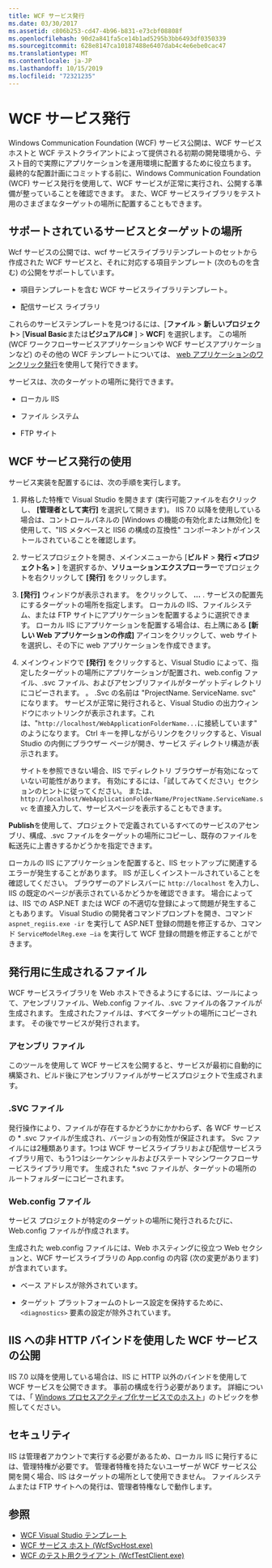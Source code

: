 ```yaml
---
title: WCF サービス発行
ms.date: 03/30/2017
ms.assetid: c806b253-cd47-4b96-b831-e73cbf08808f
ms.openlocfilehash: 90d2a841fa5ce14b1ad5295b3bb6493df0350339
ms.sourcegitcommit: 628e8147ca10187488e6407dab4c4e6ebe0cac47
ms.translationtype: MT
ms.contentlocale: ja-JP
ms.lasthandoff: 10/15/2019
ms.locfileid: "72321235"
---
```

# <a name="wcf-service-publishing"></a>WCF サービス発行

Windows Communication Foundation (WCF) サービス公開は、WCF サービスホストと WCF テストクライアントによって提供される初期の開発環境から、テスト目的で実際にアプリケーションを運用環境に配置するために役立ちます。 最終的な配置計画にコミットする前に、Windows Communication Foundation (WCF) サービス発行を使用して、WCF サービスが正常に実行され、公開する準備が整っていることを確認できます。 また、WCF サービスライブラリをテスト用のさまざまなターゲットの場所に配置することもできます。

## <a name="supported-services-and-target-locations"></a>サポートされているサービスとターゲットの場所

Wcf サービスの公開では、wcf サービスライブラリテンプレートのセットから作成された WCF サービスと、それに対応する項目テンプレート (次のものを含む) の公開をサポートしています。

- 項目テンプレートを含む WCF サービスライブラリテンプレート。

- 配信サービス ライブラリ

これらのサービステンプレートを見つけるには、[**ファイル** > **新しいプロジェクト**> [**Visual Basic**または**ビジュアルC#** ] > **WCF**] を選択します。 この場所 (WCF ワークフローサービスアプリケーションや WCF サービスアプリケーションなど) のその他の WCF テンプレートについては、 [web アプリケーションのワンクリック発行](https://docs.microsoft.com/previous-versions/aspnet/dd465337(v=vs.110))を使用して発行できます。

サービスは、次のターゲットの場所に発行できます。

- ローカル IIS

- ファイル システム

- FTP サイト

## <a name="using-wcf-service-publishing"></a>WCF サービス発行の使用

サービス実装を配置するには、次の手順を実行します。

1. 昇格した特権で Visual Studio を開きます (実行可能ファイルを右クリックし、 **[管理者として実行]** を選択して開きます)。  IIS 7.0 以降を使用している場合は、コントロールパネルの [Windows の機能の有効化または無効化] を使用して、"IIS メタベースと IIS6 の構成の互換性" コンポーネントがインストールされていることを確認します。

2. サービスプロジェクトを開き、メインメニューから [**ビルド** > **発行 \<プロジェクト名 >** ] を選択するか、**ソリューションエクスプローラー**でプロジェクトを右クリックして **[発行]** をクリックします。

3. **[発行]** ウィンドウが表示されます。 をクリックして、 **...** . サービスの配置先にするターゲットの場所を指定します。 ローカルの IIS、ファイルシステム、または FTP サイトにアプリケーションを配置するように選択できます。 ローカル IIS にアプリケーションを配置する場合は、右上隅にある **[新しい Web アプリケーションの作成]** アイコンをクリックして、web サイトを選択し、その下に web アプリケーションを作成できます。

4. メインウィンドウで **[発行]** をクリックすると、Visual Studio によって、指定したターゲットの場所にアプリケーションが配置され、web.config ファイル、.svc ファイル、およびアセンブリファイルがターゲットディレクトリにコピーされます。 。 .Svc の名前は "ProjectName. ServiceName. svc" になります。 サービスが正常に発行されると、Visual Studio の出力ウィンドウにホットリンクが表示されます。これは、"`http://localhost/WebApplicationFolderName...`に接続しています" のようになります。 Ctrl キーを押しながらリンクをクリックすると、Visual Studio の内側にブラウザー ページが開き、サービス ディレクトリ構造が表示されます。

     サイトを参照できない場合、IIS でディレクトリ ブラウザーが有効になっていない可能性があります。 有効にするには、「試してみてください」セクションのヒントに従ってください。 または、`http://localhost/WebApplicationFolderName/ProjectName.ServiceName.svc` を直接入力して、サービスページを表示することもできます。

**Publish**を使用して、プロジェクトで定義されているすべてのサービスのアセンブリ、構成、.svc ファイルをターゲットの場所にコピーし、既存のファイルを転送先に上書きするかどうかを指定できます。

ローカルの IIS にアプリケーションを配置すると、IIS セットアップに関連するエラーが発生することがあります。 IIS が正しくインストールされていることを確認してください。 ブラウザーのアドレスバーに `http://localhost` を入力し、IIS の既定のページが表示されているかどうかを確認できます。 場合によっては、IIS での ASP.NET または WCF の不適切な登録によって問題が発生することもあります。 Visual Studio の開発者コマンドプロンプトを開き、コマンド `aspnet_regiis.exe -ir` を実行して ASP.NET 登録の問題を修正するか、コマンド `ServiceModelReg.exe –ia` を実行して WCF 登録の問題を修正することができます。

## <a name="files-generated-for-publishing"></a>発行用に生成されるファイル
 WCF サービスライブラリを Web ホストできるようにするには、ツールによって、アセンブリファイル、Web.config ファイル、.svc ファイルの各ファイルが生成されます。 生成されたファイルは、すべてターゲットの場所にコピーされます。 その後でサービスが発行されます。

### <a name="assembly-files"></a>アセンブリ ファイル
 このツールを使用して WCF サービスを公開すると、サービスが最初に自動的に構築され、ビルド後にアセンブリファイルがサービスプロジェクトで生成されます。

### <a name="svc-file"></a>.SVC ファイル
 発行操作により、ファイルが存在するかどうかにかかわらず、各 WCF サービスの * .svc ファイルが生成され、バージョンの有効性が保証されます。 Svc ファイルには2種類あります。1つは WCF サービスライブラリおよび配信サービスライブラリ用で、もう1つはシーケンシャルおよびステートマシンワークフローサービスライブラリ用です。 生成された \*.svc ファイルが、ターゲットの場所のルートフォルダーにコピーされます。

### <a name="webconfig-file"></a>Web.config ファイル
 サービス プロジェクトが特定のターゲットの場所に発行されるたびに、Web.config ファイルが作成されます。

 生成された web.config ファイルには、Web ホスティングに役立つ Web セクションと、WCF サービスライブラリの App.config の内容 (次の変更があります) が含まれています。

- ベース アドレスが除外されています。

- ターゲット プラットフォームのトレース設定を保持するために、`<diagnostics>` 要素の設定が除外されています。

## <a name="publishing-wcf-services-with-non-http-bindings-to-iis"></a>IIS への非 HTTP バインドを使用した WCF サービスの公開
 IIS 7.0 以降を使用している場合は、IIS に HTTP 以外のバインドを使用して WCF サービスを公開できます。 事前の構成を行う必要があります。 詳細については、「 [Windows プロセスアクティブ化サービスでのホスト](./feature-details/hosting-in-windows-process-activation-service.md)」のトピックを参照してください。

## <a name="security"></a>セキュリティ
 IIS は管理者アカウントで実行する必要があるため、ローカル IIS に発行するには、管理特権が必要です。 管理者特権を持たないユーザーが WCF サービス公開を開く場合、IIS はターゲットの場所として使用できません。 ファイルシステムまたは FTP サイトへの発行は、管理者特権なしで動作します。

## <a name="see-also"></a>参照

- [WCF Visual Studio テンプレート](wcf-vs-templates.md)
- [WCF サービス ホスト (WcfSvcHost.exe)](wcf-service-host-wcfsvchost-exe.md)
- [WCF のテスト用クライアント (WcfTestClient.exe)](wcf-test-client-wcftestclient-exe.md)
